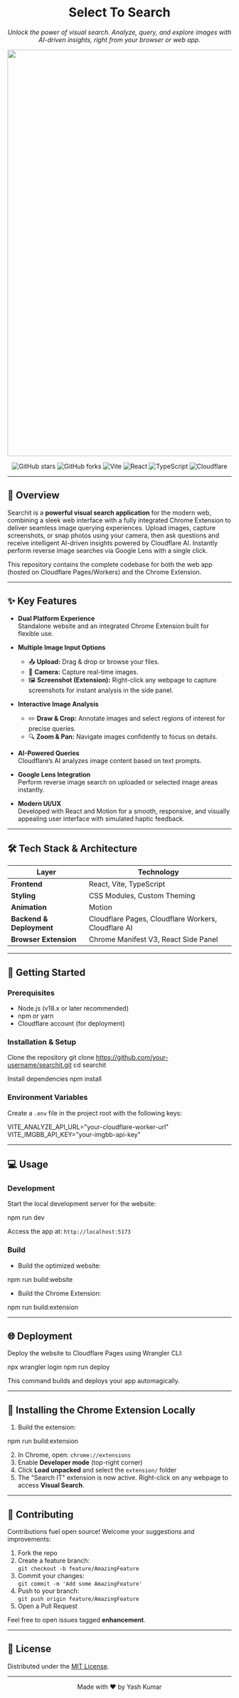 
<div align="center">
  
  

  <h1>Select To Search</h1>
  <p><em>Unlock the power of visual search. Analyze, query, and explore images with AI-driven insights, right from your browser or web app.</em></p>
  <img width="1916" height="911" alt="Screenshot 2025-09-14 000731" src="https://github.com/user-attachments/assets/8814ba57-902f-44bd-90a7-991796c006cc" />
  <p>
    <img alt="GitHub stars" src="https://img.shields.io/github/stars/vididvidid/SelectToSearch?style=for-the-badge&color=eab308" />
    <img alt="GitHub forks" src="https://img.shields.io/github/forks/vididvidid/SelectToSearch?style=for-the-badge&color=6366f1" />
    <img alt="Vite" src="https://img.shields.io/badge/Vite-B73BFE?style=for-the-badge&logo=vite&logoColor=white" />
    <img alt="React" src="https://img.shields.io/badge/React-20232A?style=for-the-badge&logo=react&logoColor=61DAFB" />
    <img alt="TypeScript" src="https://img.shields.io/badge/TypeScript-007ACC?style=for-the-badge&logo=typescript&logoColor=white" />
    <img alt="Cloudflare" src="https://img.shields.io/badge/Cloudflare-F38020?style=for-the-badge&logo=Cloudflare&logoColor=white" />
  </p>
</div>

---

## 🚀 Overview

Searchit is a **powerful visual search application** for the modern web, combining a sleek web interface with a fully integrated Chrome Extension to deliver seamless image querying experiences. Upload images, capture screenshots, or snap photos using your camera, then ask questions and receive intelligent AI-driven insights powered by Cloudflare AI. Instantly perform reverse image searches via Google Lens with a single click.

This repository contains the complete codebase for both the web app (hosted on Cloudflare Pages/Workers) and the Chrome Extension.

---

## ✨ Key Features

- **Dual Platform Experience**  
  Standalone website and an integrated Chrome Extension built for flexible use.

- **Multiple Image Input Options**  
  - 📤 **Upload:** Drag & drop or browse your files.  
  - 📸 **Camera:** Capture real-time images.  
  - 🖼️ **Screenshot (Extension):** Right-click any webpage to capture screenshots for instant analysis in the side panel.

- **Interactive Image Analysis**  
  - ✏️ **Draw & Crop:** Annotate images and select regions of interest for precise queries.  
  - 🔍 **Zoom & Pan:** Navigate images confidently to focus on details.

- **AI-Powered Queries**  
  Cloudflare’s AI analyzes image content based on text prompts.

- **Google Lens Integration**  
  Perform reverse image search on uploaded or selected image areas instantly.

- **Modern UI/UX**  
  Developed with React and Motion for a smooth, responsive, and visually appealing user interface with simulated haptic feedback.

---

## 🛠️ Tech Stack & Architecture

| Layer                | Technology                              |
|----------------------|---------------------------------------|
| **Frontend**         | React, Vite, TypeScript                |
| **Styling**          | CSS Modules, Custom Theming            |
| **Animation**        | Motion                                |
| **Backend & Deployment** | Cloudflare Pages, Cloudflare Workers, Cloudflare AI |
| **Browser Extension** | Chrome Manifest V3, React Side Panel  |

---

## 🏁 Getting Started

### Prerequisites

- Node.js (v18.x or later recommended)  
- npm or yarn  
- Cloudflare account (for deployment)

### Installation & Setup

Clone the repository
git clone https://github.com/your-username/searchit.git
cd searchit

Install dependencies
npm install

### Environment Variables

Create a `.env` file in the project root with the following keys:

VITE_ANALYZE_API_URL="your-cloudflare-worker-url"
VITE_IMGBB_API_KEY="your-imgbb-api-key"

---

## 💻 Usage

### Development

Start the local development server for the website:

npm run dev

Access the app at: `http://localhost:5173`

### Build

- Build the optimized website:

npm run build:website

- Build the Chrome Extension:

npm run build:extension

---

## 🌐 Deployment

Deploy the website to Cloudflare Pages using Wrangler CLI:

npx wrangler login
npm run deploy

This command builds and deploys your app automagically.

---

## 🧩 Installing the Chrome Extension Locally

1. Build the extension:

npm run build:extension

2. In Chrome, open: `chrome://extensions`  
3. Enable **Developer mode** (top-right corner)  
4. Click **Load unpacked** and select the `extension/` folder  
5. The "Search IT" extension is now active. Right-click on any webpage to access **Visual Search**.

---

## 🤝 Contributing

Contributions fuel open source! Welcome your suggestions and improvements:

1. Fork the repo  
2. Create a feature branch:  
`git checkout -b feature/AmazingFeature`  
3. Commit your changes:  
`git commit -m 'Add some AmazingFeature'`  
4. Push to your branch:  
`git push origin feature/AmazingFeature`  
5. Open a Pull Request

Feel free to open issues tagged **enhancement**.

---

## 📜 License

Distributed under the [MIT License](LICENSE).

---

<p align="center">Made with ❤️ by Yash Kumar</p>
